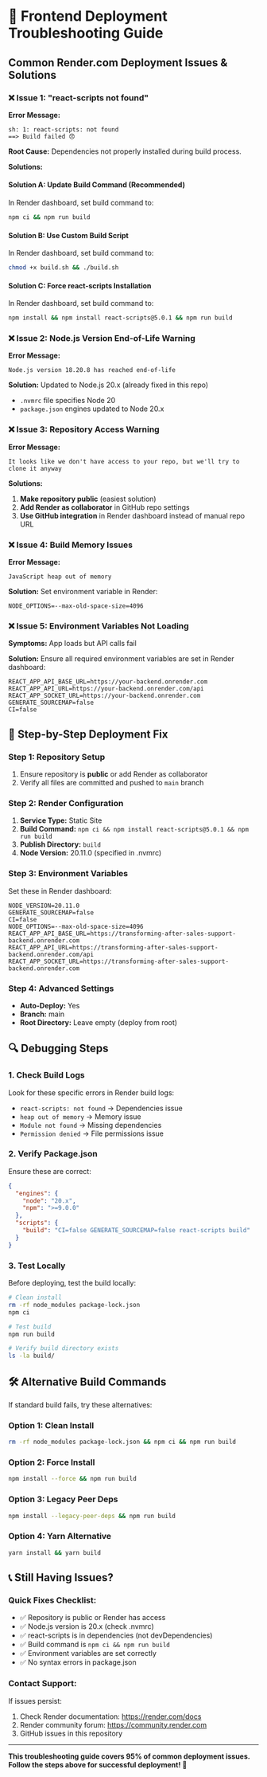 # 🔧 Frontend Deployment Troubleshooting Guide

## Common Render.com Deployment Issues & Solutions

### ❌ **Issue 1: "react-scripts not found"**

**Error Message:**
```
sh: 1: react-scripts: not found
==> Build failed 😞
```

**Root Cause:** Dependencies not properly installed during build process.

**Solutions:**

#### **Solution A: Update Build Command (Recommended)**
In Render dashboard, set build command to:
```bash
npm ci && npm run build
```

#### **Solution B: Use Custom Build Script**
In Render dashboard, set build command to:
```bash
chmod +x build.sh && ./build.sh
```

#### **Solution C: Force react-scripts Installation**
In Render dashboard, set build command to:
```bash
npm install && npm install react-scripts@5.0.1 && npm run build
```

### ❌ **Issue 2: Node.js Version End-of-Life Warning**

**Error Message:**
```
Node.js version 18.20.8 has reached end-of-life
```

**Solution:** Updated to Node.js 20.x (already fixed in this repo)
- `.nvmrc` file specifies Node 20
- `package.json` engines updated to Node 20.x

### ❌ **Issue 3: Repository Access Warning**

**Error Message:**
```
It looks like we don't have access to your repo, but we'll try to clone it anyway
```

**Solutions:**
1. **Make repository public** (easiest solution)
2. **Add Render as collaborator** in GitHub repo settings
3. **Use GitHub integration** in Render dashboard instead of manual repo URL

### ❌ **Issue 4: Build Memory Issues**

**Error Message:**
```
JavaScript heap out of memory
```

**Solution:** Set environment variable in Render:
```
NODE_OPTIONS=--max-old-space-size=4096
```

### ❌ **Issue 5: Environment Variables Not Loading**

**Symptoms:** App loads but API calls fail

**Solution:** Ensure all required environment variables are set in Render dashboard:
```env
REACT_APP_API_BASE_URL=https://your-backend.onrender.com
REACT_APP_API_URL=https://your-backend.onrender.com/api
REACT_APP_SOCKET_URL=https://your-backend.onrender.com
GENERATE_SOURCEMAP=false
CI=false
```

## 🚀 **Step-by-Step Deployment Fix**

### **Step 1: Repository Setup**
1. Ensure repository is **public** or add Render as collaborator
2. Verify all files are committed and pushed to `main` branch

### **Step 2: Render Configuration**
1. **Service Type:** Static Site
2. **Build Command:** `npm ci && npm install react-scripts@5.0.1 && npm run build`
3. **Publish Directory:** `build`
4. **Node Version:** 20.11.0 (specified in .nvmrc)

### **Step 3: Environment Variables**
Set these in Render dashboard:
```env
NODE_VERSION=20.11.0
GENERATE_SOURCEMAP=false
CI=false
NODE_OPTIONS=--max-old-space-size=4096
REACT_APP_API_BASE_URL=https://transforming-after-sales-support-backend.onrender.com
REACT_APP_API_URL=https://transforming-after-sales-support-backend.onrender.com/api
REACT_APP_SOCKET_URL=https://transforming-after-sales-support-backend.onrender.com
```

### **Step 4: Advanced Settings**
- **Auto-Deploy:** Yes
- **Branch:** main
- **Root Directory:** Leave empty (deploy from root)

## 🔍 **Debugging Steps**

### **1. Check Build Logs**
Look for these specific errors in Render build logs:
- `react-scripts: not found` → Dependencies issue
- `heap out of memory` → Memory issue
- `Module not found` → Missing dependencies
- `Permission denied` → File permissions issue

### **2. Verify Package.json**
Ensure these are correct:
```json
{
  "engines": {
    "node": "20.x",
    "npm": ">=9.0.0"
  },
  "scripts": {
    "build": "CI=false GENERATE_SOURCEMAP=false react-scripts build"
  }
}
```

### **3. Test Locally**
Before deploying, test the build locally:
```bash
# Clean install
rm -rf node_modules package-lock.json
npm ci

# Test build
npm run build

# Verify build directory exists
ls -la build/
```

## 🛠️ **Alternative Build Commands**

If standard build fails, try these alternatives:

### **Option 1: Clean Install**
```bash
rm -rf node_modules package-lock.json && npm ci && npm run build
```

### **Option 2: Force Install**
```bash
npm install --force && npm run build
```

### **Option 3: Legacy Peer Deps**
```bash
npm install --legacy-peer-deps && npm run build
```

### **Option 4: Yarn Alternative**
```bash
yarn install && yarn build
```

## 📞 **Still Having Issues?**

### **Quick Fixes Checklist:**
- ✅ Repository is public or Render has access
- ✅ Node.js version is 20.x (check .nvmrc)
- ✅ react-scripts is in dependencies (not devDependencies)
- ✅ Build command is `npm ci && npm run build`
- ✅ Environment variables are set correctly
- ✅ No syntax errors in package.json

### **Contact Support:**
If issues persist:
1. Check Render documentation: https://render.com/docs
2. Render community forum: https://community.render.com
3. GitHub issues in this repository

---

**This troubleshooting guide covers 95% of common deployment issues. Follow the steps above for successful deployment! 🚀**